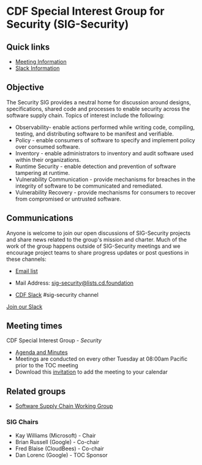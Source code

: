 # CDF Special Interest Group for Security (SIG-Security)

## Quick links

- [Meeting Information](#meeting-times)
- [Slack Information](#communications)

## Objective

The Security SIG provides a neutral home for discussion around designs, specifications, shared code and processes to enable security across the software supply chain. Topics of interest include the following:

* Observability- enable actions performed while writing code, compiling, testing, and distributing software to be manifest and verifiable.
* Policy - enable consumers of software to specify and implement policy over consumed software.
* Inventory - enable administrators to inventory and audit software used within their organizations.
* Runtime Security - enable detection and prevention of software tampering at runtime.
* Vulnerability Communication - provide mechanisms for breaches in the integrity of software to be communicated and remediated.
* Vulnerability Recovery - provide mechanisms for consumers to recover from compromised or untrusted software.

[//]: # "# Governance"

[//]: # "[SIG-Security charter](governance/charter.md) outlines the scope  of our group activities, as part of our [governance process](governance) which details how we work."

## Communications

Anyone is welcome to join our open discussions of SIG-Security projects and share news related to the group's mission and charter. Much of the work of the group happens outside of SIG-Security meetings and we encourage project teams to share progress updates or post questions in these channels:

* [Email list](https://lists.cd.foundation/g/sig-security)
- Mail Address: sig-security@lists.cd.foundation
* [CDF Slack](https://slack.cd.foundation) #sig-security channel

[Join our Slack](https://slack.cd.foundation)

## Meeting times

CDF Special Interest Group - *Security*

- [Agenda and Minutes](https://docs.google.com/document/d/1R-o4TuIed-CX2QIe25HD6793PzPAgojZMbz3q78lqYM/edit#heading=h.zehgwhht8gpl)
- Meetings are conducted on every other Tuesday at 08:00am Pacific prior to the TOC meeting
- Download this [invitation](https://zoom.us/meeting/tZcvcuugqD8tyCbzKhDecxk7i_DTjwwoxw/ics?icsToken=16e7a1f824ad13ceb2a417f99e43dbc02fcc6db5825820f64677b5dec84af379) to add the meeting to your calendar

## Related groups

* [Software Supply Chain Working Group](https://github.com/cdfoundation/sig-security-supply-chain)


### SIG Chairs

* Kay Williams (Microsoft) - Chair
* Brian Russell (Google) - Co-chair
* Fred Blaise (CloudBees) - Co-chair
* Dan Lorenc (Google) - TOC Sponsor

[//]: # "### SIG Members"

[//]: # "Membership governance can be viewed [here](https://github.com/cncf/sig-security/blob/master/governance/roles.md#role-of-members)."

[//]: # "## Past events and meetings"

[//]: # "For more details on past events and meetings, please see our [past events page](past-events.md)"

